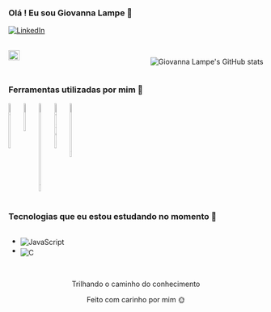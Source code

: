 

### Olá ! Eu sou  Giovanna Lampe 🧡


[![LinkedIn](https://img.shields.io/badge/LinkedIn-0077B5?style=for-the-badge&logo=linkedin&logoColor=white)](https://www.linkedin.com/in/giovanna-lampe-82478826b/)

<br/>  

<div style="display: flex; justify-content: space-between">

<img align="left" src="https://github.com/LampeGi/LampeGi/assets/130471515/d3247f5f-817a-4908-bdcd-a015b33ae243" style="width: 21%">

![Giovanna Lampe's GitHub stats](https://github-readme-stats.vercel.app/api?username=LampeGi&show_icons=true&theme=slateorange)

</div>

### Ferramentas utilizadas por mim 🔧

<div style="display:flex"><br/>
<img align="center" alt="HTML5" src="https://cdn.jsdelivr.net/gh/devicons/devicon/icons/html5/html5-original.svg" style="width: 6%">

<img align="center" alt="CSS" src="https://cdn.jsdelivr.net/gh/devicons/devicon/icons/css3/css3-original.svg" style="width: 6%">

<img align="center" alt="JavaScript" src="https://cdn.jsdelivr.net/gh/devicons/devicon/icons/javascript/javascript-original.svg" style="width: 6%">

<img align="center" alt="MYSQL" src="https://cdn.jsdelivr.net/gh/devicons/devicon/icons/mysql/mysql-original-wordmark.svg" style="width: 6%">

<img align="center" alt="TRELLO" src="https://cdn.jsdelivr.net/gh/devicons/devicon/icons/trello/trello-plain.svg" style="width: 6%">

</div>

<br/>

### Tecnologias que eu estou estudando no momento 📓

<div style="display:flex">
<ul>

<li><img align="center"
alt="JavaScript" src="https://img.shields.io/badge/JavaScript-F7DF1E?style=for-the-badge&logo=JavaScript&logoColor=white"></li>


<li><img align="center"
alt="C" src="https://img.shields.io/badge/C-00599C?style=for-the-badge&logo=c&logoColor=white" style=" padding-top: 5%";></li>


</div>

</ul>

</br>

<div align="center">
<p>Trilhando o caminho do conhecimento</p>

<p>Feito com carinho por mim 🌞 </p>

</div>

